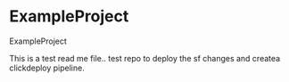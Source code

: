 # ExampleProject
ExampleProject

This is a test read me file.. test repo to deploy the sf changes and createa  clickdeploy pipeline.
